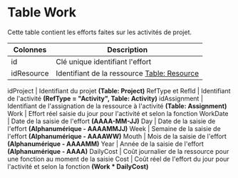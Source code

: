 # Table Work

Cette table contient les efforts faites sur les activités de projet.


Colonnes|Description
--------|-----------
id | Clé unique identifiant l'effort
idResource | Identifiant de la ressource [Table: Resource](/table_resource.md)

idProject | Identifiant du projet **(Table: Project)**
RefType et RefId | Identifiant de l'activité **(RefType = "Activity", Table: Activity)**
idAssignment | Identifiant de l'assignation de la ressource à l'activité **(Table: Assignment)**
Work | Effort réel saisie du jour pour l'activité et selon la fonction
WorkDate | Date de la saisie de l'effort **(AAAA-MM-JJ)**
Day | Date de la saisie de l'effort **(Alphanumérique - AAAAMMJJ)**
Week | Semaine de la saisie de l'effort **(Alphanumérique - AAAAWW)**
Mouth | Mois de la saisie de l'effort **(Alphanumérique - AAAAMM)**
Year | Année de la saisie de l'effort **(Alphanumérique - AAAA)**
DailyCost | Coût journalier de la ressource pour une fonction au moment de la saisie
Cost | Coût réel de l'effort du jour pour l'activité et selon la fonction **(Work * DailyCost)**
